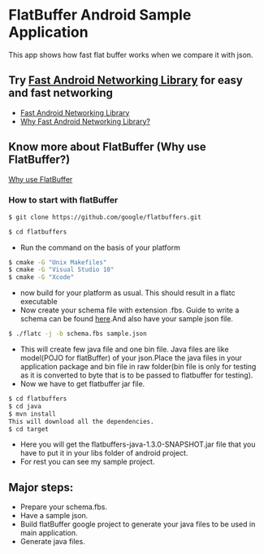 # FlatBuffer Android Sample Application
This app shows how fast flat buffer works when we compare it with json.

## Try [Fast Android Networking Library](https://github.com/amitshekhariitbhu/Fast-Android-Networking) for easy and fast networking
* [Fast Android Networking Library](https://github.com/amitshekhariitbhu/Fast-Android-Networking)
* [Why Fast Android Networking Library?](https://medium.freecodecamp.com/simple-and-fast-android-networking-19ed860d1455#.y590rbxrf)

## Know more about FlatBuffer (Why use FlatBuffer?)
[Why use FlatBuffer](https://medium.com/@amitshekhar/why-consider-flatbuffer-over-json-2e4aa8d4ed07#.s67hhn8lt)

### How to start with flatBuffer
```sh
$ git clone https://github.com/google/flatbuffers.git
```
```sh
$ cd flatbuffers
```
* Run the command on the basis of your platform
```sh
$ cmake -G "Unix Makefiles"
$ cmake -G "Visual Studio 10"
$ cmake -G "Xcode"
```
* now build for your platform as usual. This should result in a flatc executable
* Now create your schema file with extension .fbs. Guide to write a schema can be found [here](https://google.github.io/flatbuffers/flatbuffers_guide_writing_schema.html).And also have your sample json file.
```sh
$ ./flatc -j -b schema.fbs sample.json
```
* This will create few java file and one bin file. Java files are like model(POJO for flatBuffer) of your json.Place the java files in your application package and bin file in raw folder(bin file is only for testing as it is converted to byte that is to be passed to flatbuffer for testing).
* Now we have to get flatbuffer jar file.
```sh
$ cd flatbuffers
$ cd java
$ mvn install
This will download all the dependencies.
$ cd target
```
* Here you will get the flatbuffers-java-1.3.0-SNAPSHOT.jar file that you have to put it in your libs folder of android project.
* For rest you can see my sample project.

## Major steps:
* Prepare your schema.fbs.
* Have a sample json.
* Build flatBuffer google project to generate your java files to be used in main application.
* Generate java files.